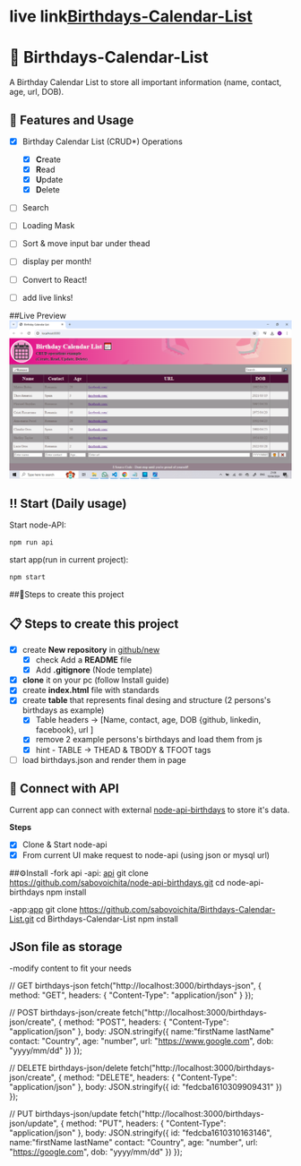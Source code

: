 # live link[Birthdays-Calendar-List](https://sabovoichita.github.io/Birthdays-Calendar-List/)

# 💌 Birthdays-Calendar-List

A Birthday Calendar List to store all important information (name, contact, age, url, DOB).

## 🎂 Features and Usage

- [x] Birthday Calendar List (CRUD\*) Operations

  - [x] **C**reate
  - [x] **R**ead
  - [x] **U**pdate
  - [x] **D**elete

- [ ] Search

- [ ] Loading Mask

- [ ] Sort & move input bar under thead

- [ ] display per month!

- [ ] Convert to React!

- [ ] add live links!

##Live Preview
![Preview](images/Preview.png)

## ‼ Start (Daily usage)

Start node-API:

```sh
npm run api
```

start app(run in current project):

```sh
npm start
```

##📝Steps to create this project

## 📋 Steps to create this project

- [x] create **New repository** in [github/new](https://github.com/new)
  - [x] check Add a **README** file
  - [x] Add **.gitignore** (Node template)
- [x] **clone** it on your pc (follow Install guide)
- [x] create **index.html** file with standards
- [x] create **table** that represents final desing and structure (2 persons's birthdays as example)
  - [x] Table headers -> [Name, contact, age, DOB {github, linkedin, facebook}, url ]
  - [x] remove 2 example persons's birthdays and load them from js
  - [x] hint - TABLE -> THEAD & TBODY & TFOOT tags
- [ ] load birthdays.json and render them in page

## 🧩 Connect with API

Current app can connect with external [node-api-birthdays](https://github.com/sabovoichita/node-api-birthdays) to store it's data.

**Steps**

- [x] Clone & Start node-api
- [x] From current UI make request to node-api (using json or mysql url)

##⚙Install
-fork api
-api: [api](https://github.com/sabovoichita/node-api-birthdays)
git clone https://github.com/sabovoichita/node-api-birthdays.git
cd node-api-birthdays
npm install

-app:[app](https://github.com/sabovoichita/Birthdays-Calendar-List)
git clone https://github.com/sabovoichita/Birthdays-Calendar-List.git
cd Birthdays-Calendar-List
npm install

## JSon file as storage

-modify content to fit your needs

// GET birthdays-json
fetch("http://localhost:3000/birthdays-json", {
method: "GET",
headers: {
"Content-Type": "application/json"
}
});

// POST birthdays-json/create
fetch("http://localhost:3000/birthdays-json/create", {
method: "POST",
headers: {
"Content-Type": "application/json"
},
body: JSON.stringify({
name:"firstName lastName"
contact: "Country",
age: "number",
url: "https://www.google.com",
dob: "yyyy/mm/dd"
})
});

// DELETE birthdays-json/delete
fetch("http://localhost:3000/birthdays-json/create", {
method: "DELETE",
headers: {
"Content-Type": "application/json"
},
body: JSON.stringify({ id: "fedcba1610309909431" })
});

// PUT birthdays-json/update
fetch("http://localhost:3000/birthdays-json/update", {
method: "PUT",
headers: {
"Content-Type": "application/json"
},
body: JSON.stringify({
id: "fedcba1610310163146",
name:"firstName lastName"
contact: "Country",
age: "number",
url: "https://google.com",
dob: "yyyy/mm/dd"
})
});
